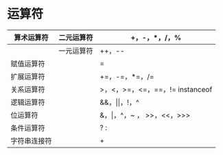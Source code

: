 # 运算符



| 算术运算符   | 二元运算符 | +，-，*，/，%                      |
| ------------ | ---------- | ---------------------------------- |
|              | 一元运算符 | ++，--                             |
| 赋值运算符   |            | =                                  |
| 扩展运算符   |            | +=，-=，*=，/=                     |
| 关系运算符   |            | >，<，>=，<=，==，!=	instanceof |
| 逻辑运算符   |            | &&，\|\|，!，^                     |
| 位运算符     |            | &，\|，^，~ ， >>，<<，>>>         |
| 条件运算符   |            | ? :                                |
| 字符串连接符 |            | +                                  |
